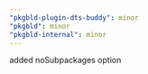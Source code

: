 ```yaml
---
"pkgbld-plugin-dts-buddy": minor
"pkgbld": minor
"pkgbld-internal": minor
---
```


added noSubpackages option

